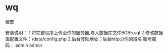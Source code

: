 # wq
微擎

安装说明：
1.将完整程序上传至你的服务器,导入数据库文件BCB5.sql
2.修改数据库配置文件：/data/config.php
2.后台登陆地址：后台http://你的域名 账号密码： admin admin
